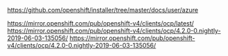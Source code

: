 
https://github.com/openshift/installer/tree/master/docs/user/azure

https://mirror.openshift.com/pub/openshift-v4/clients/ocp/latest/
https://mirror.openshift.com/pub/openshift-v4/clients/ocp/4.2.0-0.nightly-2019-06-03-135056/
https://mirror.openshift.com/pub/openshift-v4/clients/ocp/4.2.0-0.nightly-2019-06-03-135056/



